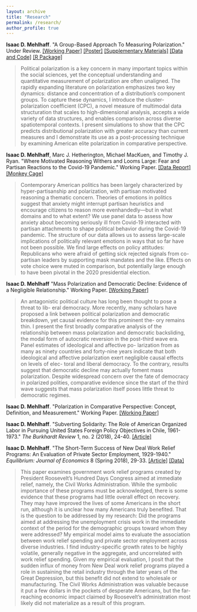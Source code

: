 ```yaml
---
layout: archive
title: "Research"
permalink: /research/
author_profile: true
---
```


**Isaac D. Mehlhaff**. "A Group-Based Approach To Measuring Polarization." Under Review. [[Working Paper]](https://imehlhaff.net/files/CPC.pdf) [[Poster]](https://imehlhaff.net/files/Poster_compressed_1.pdf) [[Supplementary Materials]](https://imehlhaff.net/files/CPC%20Supplement.pdf) [[Data and Code]](https://github.com/imehlhaff/CPC_paper) [[R Package]](https://github.com/imehlhaff/CPC)

> Political polarization is a key concern in many important topics within the social sciences, yet the conceptual understanding and quantitative measurement of polarization are often unaligned. The rapidly expanding literature on polarization emphasizes two key dynamics: distance and concentration of a distribution’s component groups. To capture these dynamics, I introduce the cluster-polarization coefficient (CPC), a novel measure of multimodal data structuration that scales to high-dimensional analysis, accepts a wide variety of data structures, and enables comparison across diverse spatiotemporal contexts. I present simulations to show that the CPC predicts distributional polarization with greater accuracy than current measures and I demonstrate its use as a post-processing technique by examining American elite polarization in comparative perspective.
> 

**Isaac D. Mehlhaff**, Marc J. Hetherington, Michael MacKuen, and Timothy J. Ryan. "Where Motivated Reasoning Withers and Looms Large: Fear and Partisan Reactions to the Covid-19 Pandemic." Working Paper. [[Data Report]](https://papers.ssrn.com/sol3/papers.cfm?abstract_id=3673492) [[Monkey Cage]](https://www.washingtonpost.com/politics/2020/08/18/american-attitudes-toward-covid-19-are-divided-by-party-pandemic-itself-might-undo-that/)

> Contemporary American politics has been largely characterized by hyper-partisanship and polarization, with partisan motivated reasoning a thematic concern. Theories of emotions in politics suggest that anxiety might interrupt partisan heuristics and encourage citizens to reason more evenhandedly—but in what domains and to what extent? We use panel data to assess how anxiety about becoming seriously ill from Covid-19 interacted with partisan attachments to shape political behavior during the Covid-19 pandemic. The structure of our data allows us to assess large-scale implications of politically relevant emotions in ways that so far have not been possible. We find large effects on policy attitudes: Republicans who were afraid of getting sick rejected signals from co-partisan leaders by supporting mask mandates and the like. Effects on vote choice were muted in comparison, but potentially large enough to have been pivotal in the 2020 presidential election.
> 

**Isaac D. Mehlhaff** "Mass Polarization and Democratic Decline: Evidence of a Negligible Relationship." Working Paper. [[Working Paper]](https://imehlhaff.net/files/Polarization%20and%20Democracy.pdf)

> An antagonistic political culture has long been thought to pose a threat to lib- eral democracy. More recently, many scholars have proposed a link between political polarization and democratic breakdown, yet causal evidence for this prominent the- ory remains thin. I present the first broadly comparative analysis of the relationship between mass polarization and democratic backsliding, the modal form of autocratic reversion in the post-third wave era. Panel estimates of ideological and affective po- larization from as many as ninety countries and forty-nine years indicate that both ideological and affective polarization exert negligible causal effects on levels of elec- toral and liberal democracy. To the contrary, results suggest that democratic decline may actually foment mass polarization. Despite widespread concern over the fate of democracy in polarized polities, comparative evidence since the start of the third wave suggests that mass polarization itself poses little threat to democratic regimes.
> 

**Isaac D. Mehlhaff**. "Polarization in Comparative Perspective: Concept, Definition, and Measurement." Working Paper. [[Working Paper]](https://imehlhaff.net/files/Comparative%20Polarization.pdf)

**Isaac D. Mehlhaff**. "Subverting Solidarity: The Role of American Organized Labor in Pursuing United States Foreign Policy Objectives in Chile, 1961-1973." _The Burkhardt Review_ 1, no. 2 (2018), 24-40. [[Article]](https://imehlhaff.net/files/Subverting%20Solidarity.pdf)

**Isaac D. Mehlhaff**. "The Short-Term Success of New Deal Work Relief Programs: An Evaluation of Private Sector Employment, 1929-1940." _Equilibrium: Journal of Economics_ 8 (Spring 2018), 29-33. [[Article]](https://imehlhaff.net/files/New%20Deal.pdf) [[Data]](https://github.com/imehlhaff/new_deal)

> This paper examines government work relief programs created by President Roosevelt’s
Hundred Days Congress aimed at immediate relief, namely, the Civil Works Administration. While the symbolic importance of these programs must be acknowledged, there is some evidence that these programs had little overall effect on recovery. They may have improved the lives of some Americans in the short run, although it is unclear how many Americans truly benefited. That is the question to be addressed by my research: Did the programs aimed at addressing the unemployment crisis work in the immediate context of the period for the demographic groups toward whom they were addressed? My empirical model aims to evaluate the association between work relief spending and private sector employment across diverse industries. I find industry-specific growth rates to be highly volatile, generally negative in the aggregate, and uncorrelated with work relief spending. Given my empirical evaluation, I posit that the sudden influx of money from New Deal work relief programs played a role in sustaining the retail industry through the later years of the Great Depression, but this benefit did not extend to wholesale or manufacturing. The Civil Works Administration was valuable because it put a few dollars in the pockets of desperate Americans, but the far-reaching economic impact claimed by Roosevelt’s administration most likely did not materialize as a result of this program.
>

